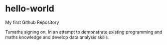 # hello-world
My first Github Repository

Tumaths signing on, In an attempt to demonstrate existing programming and maths knowledge and develop data analysis skills. 
